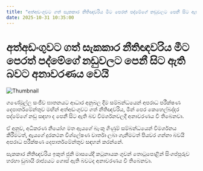 ```yaml
---
title: "අත්අඩංගුවට ගත් සැකකාර නීතිඥවරිය මීට පෙරත් පද්මේගේ නඩුවලට පෙනී සිට ඇති බවට අනාවරණය වෙයි"
date: 2025-10-31 10:35:00
---
```


# අත්අඩංගුවට ගත් සැකකාර නීතිඥවරිය මීට පෙරත් පද්මේගේ නඩුවලට පෙනී සිට ඇති බවට අනාවරණය වෙයි

![Thumbnail](https://helakuru.sgp1.cdn.digitaloceanspaces.com/esana/images/lib/kehelbaddara-padme-iop.jpg)

ගණේමුල්ල සංජීව ඝාතනයට ආධාර අනුබල දීම සම්බන්ධයෙන් අපරාධ පරීක්ෂණ දෙපාර්තමේන්තුව මඟින් අත්අඩංගුවට ගත් නීතිඥවරිය, මින් පෙර කෙහෙල්බද්දර පද්මේගේ නඩු සඳහා ද පෙනී සිට ඇති බව විමර්ශනවලදී අනාවරණය වී තිබෙනවා.

ඒ අනුව, අධිකරණ නියෝග මත ඇයගේ බැංකු ගිණුම් සම්බන්ධයෙන් විමර්ශනය කිරීමටත්, ඇයගේ දුරකථන විශ්ලේෂණ වාර්තා ලබා ගැනීමටත් පියවර ගන්නා බවයි අපරාධ පරීක්ෂණ දෙපාර්තමේන්තුව සඳහන් කරන්නේ.

සැකකාර නීතිඥවරිය ඉකුත් ජුනි මාසයේදී කටුනායක ගුවන් තොටුපොළින් සිංගප්පූරුව හරහා ඩුබායි රාජ්‍යයට ගොස් ඇති බවටද අනාවරණය වී තිබෙනවා.

